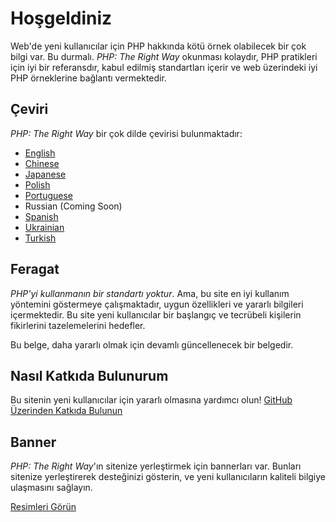 # Hoşgeldiniz

Web'de yeni kullanıcılar için PHP hakkında kötü örnek olabilecek bir çok bilgi var. Bu durmalı. _PHP: The Right Way_ 
okunması kolaydır, PHP pratikleri için iyi bir referansdır, kabul edilmiş standartları içerir ve web üzerindeki iyi 
PHP örneklerine bağlantı vermektedir.

## Çeviri

_PHP: The Right Way_ bir çok dilde çevirisi bulunmaktadır:

* [English](http://www.phptherightway.com)
* [Chinese](http://wulijun.github.com/php-the-right-way)
* [Japanese](http://ja.phptherightway.com)
* [Polish](http://pl.phptherightway.com/)
* [Portuguese](http://br.phptherightway.com/)
* Russian (Coming Soon)
* [Spanish](http://es.phptherightway.com)
* [Ukrainian](http://iflista.github.com/php-the-right-way/)
* [Turkish](http://hkulekci.github.com/php-the-right-way/)

## Feragat

_PHP'yi kullanmanın bir standartı yoktur_. Ama, bu site en iyi kullanım yöntemini göstermeye çalışmaktadır, 
uygun özellikleri ve  yararlı bilgileri içermektedir. Bu site yeni kullanıcılar bir başlangıç ve tecrübeli 
kişilerin fikirlerini tazelemelerini hedefler.

Bu belge, daha yararlı olmak için devamlı güncellenecek bir belgedir.

## Nasıl Katkıda Bulunurum

Bu sitenin yeni kullanıcılar için yararlı olmasına yardımcı olun! [GitHub Üzerinden Katkıda Bulunun][1]

## Banner

_PHP: The Right Way_'ın sitenize yerleştirmek için bannerları var. Bunları sitenize yerleştirerek desteğinizi gösterin, 
ve yeni kullanıcıların kaliteli bilgiye ulaşmasını sağlayın.

[Resimleri Görün][2]

[1]: https://github.com/codeguy/php-the-right-way/tree/gh-pages
[2]: /php-the-right-way/banners.html
